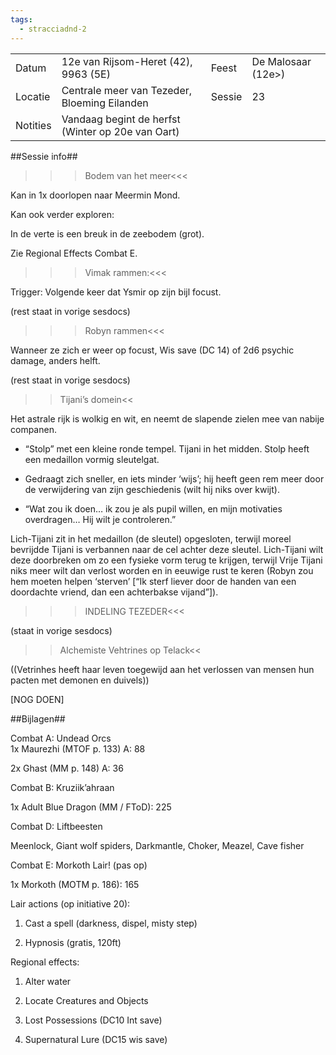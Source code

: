```yaml
---
tags:
  - stracciadnd-2
---
```

|          |                                                   |        |                    |
| -------- | ------------------------------------------------- | ------ | ------------------ |
| Datum    | 12e van Rijsom-Heret (42), 9963 (5E)              | Feest  | De Malosaar (12e>) |
| Locatie  | Centrale meer van Tezeder, Bloeming Eilanden      | Sessie | 23                 |
| Notities | Vandaag begint de herfst (Winter op 20e van Oart) |        |                    |

  
  

##Sessie info##

>>>Bodem van het meer<<<

Kan in 1x doorlopen naar Meermin Mond.

Kan ook verder exploren:

In de verte is een breuk in de zeebodem (grot).

Zie Regional Effects Combat E.

  

>>>Vimak rammen:<<<

Trigger: Volgende keer dat Ysmir op zijn bijl focust.

(rest staat in vorige sesdocs)

  

>>>Robyn rammen<<<

Wanneer ze zich er weer op focust, Wis save (DC 14) of 2d6 psychic damage, anders helft.

(rest staat in vorige sesdocs)

  

>>Tijani’s domein<<

Het astrale rijk is wolkig en wit, en neemt de slapende zielen mee van nabije companen.

- “Stolp” met een kleine ronde tempel. Tijani in het midden. Stolp heeft een medaillon vormig sleutelgat.

- Gedraagt zich sneller, en iets minder ‘wijs’; hij heeft geen rem meer door de verwijdering van zijn geschiedenis (wilt hij niks over kwijt).

- “Wat zou ik doen… ik zou je als pupil willen, en mijn motivaties overdragen… Hij wilt je controleren.”

  

Lich-Tijani zit in het medaillon (de sleutel) opgesloten, terwijl moreel bevrijdde Tijani is verbannen naar de cel achter deze sleutel. Lich-Tijani wilt deze doorbreken om zo een fysieke vorm terug te krijgen, terwijl Vrije Tijani niks meer wilt dan verlost worden en in eeuwige rust te keren (Robyn zou hem moeten helpen ‘sterven’ [“Ik sterf liever door de handen van een doordachte vriend, dan een achterbakse vijand”]).

  

>>>INDELING TEZEDER<<<

(staat in vorige sesdocs)

  

>>Alchemiste Vehtrines op Telack<<

((Vetrinhes heeft haar leven toegewijd aan het verlossen van mensen hun pacten met demonen en duivels))

[NOG DOEN]

  

##Bijlagen##

Combat A: Undead Orcs  
1x Maurezhi (MTOF p. 133) A: 88

2x Ghast (MM p. 148) A: 36

  

Combat B: Kruziik’ahraan

1x Adult Blue Dragon (MM / FToD): 225

  

Combat D: Liftbeesten

Meenlock, Giant wolf spiders, Darkmantle, Choker, Meazel, Cave fisher

  

Combat E: Morkoth Lair! (pas op)

1x Morkoth (MOTM p. 186): 165

  

Lair actions (op initiative 20):

1. Cast a spell (darkness, dispel, misty step)

2. Hypnosis (gratis, 120ft)

  

Regional effects:

1. Alter water

2. Locate Creatures and Objects

3. Lost Possessions (DC10 Int save)

4. Supernatural Lure (DC15 wis save)